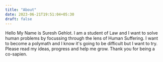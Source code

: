 ```yaml
---
title: "About"
date: 2023-06-21T19:51:04+05:30
draft: false
---
```

Hello My Name is Suresh Gehlot. I am a student of Law and I want to solve human problems by focussing through the lens of Human Suffering. I want to become a polymath and I know it's going to be difficult but I want to try. Please read my ideas, progress and help me grow. Thank you for being a co-sapien.
